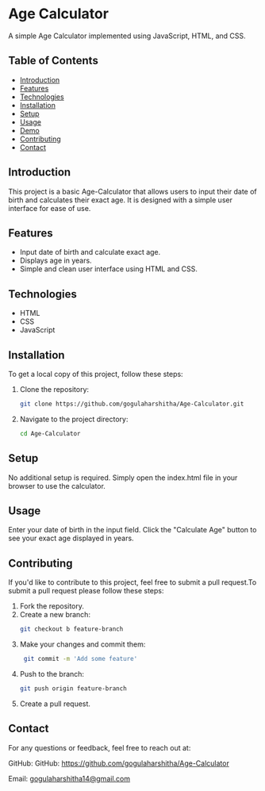 # Age Calculator

A simple Age Calculator implemented using JavaScript, HTML, and CSS.

## Table of Contents
- [Introduction](#introduction)
- [Features](#features)
- [Technologies](#technologies)
- [Installation](#installation)
- [Setup](#setup)
- [Usage](#usage)
- [Demo](#demo)
- [Contributing](#contributing)
- [Contact](#contact)

## Introduction
This project is a basic Age-Calculator that allows users to input their date of birth and calculates their exact age. It is designed with a simple user interface for ease of use.

## Features
- Input date of birth and calculate exact age.
- Displays age in years.
- Simple and clean user interface using HTML and CSS.

## Technologies
- HTML
- CSS
- JavaScript

## Installation
To get a local copy of this project, follow these steps:

1. Clone the repository:
   ```bash
   git clone https://github.com/gogulaharshitha/Age-Calculator.git
2. Navigate to the project directory:
   ```bash
   cd Age-Calculator
## Setup
No additional setup is required. Simply open the index.html file in your browser to use the calculator.

## Usage
Enter your date of birth in the input field.
Click the "Calculate Age" button to see your exact age displayed in years.

## Contributing
If you'd like to contribute to this project, feel free to submit a pull request.To submit a pull request please follow these steps:  
1. Fork the repository.
2. Create a new branch:   
   ```bash    
   git checkout b feature-branch   
3. Make your changes and commit them:  
   ```bash        
    git commit -m 'Add some feature'               
4. Push to the branch:   
   ```bash
   git push origin feature-branch 
5. Create a pull request.     

## Contact
For any questions or feedback, feel free to reach out at:

GitHub: GitHub: https://github.com/gogulaharshitha/Age-Calculator

Email: gogulaharshitha14@gmail.com

